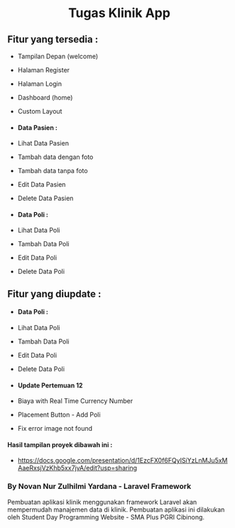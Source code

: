 # <p align="center">Tugas Klinik App</p>

## Fitur yang tersedia :

- Tampilan Depan (welcome)
- Halaman Register
- Halaman Login
- Dashboard (home)
- Custom Layout

- #### Data Pasien :
- Lihat Data Pasien
- Tambah data dengan foto
- Tambah data tanpa foto
- Edit Data Pasien
- Delete Data Pasien

- #### Data Poli :
- Lihat Data Poli
- Tambah Data Poli
- Edit Data Poli
- Delete Data Poli

## Fitur yang diupdate :
- #### Data Poli :
- Lihat Data Poli
- Tambah Data Poli
- Edit Data Poli
- Delete Data Poli

- #### Update Pertemuan 12
- Biaya with Real Time Currency Number
- Placement Button - Add Poli
- Fix error image not found

#### Hasil tampilan proyek dibawah ini :
- https://docs.google.com/presentation/d/1EzcFX0f6FQyISiYzLnMJu5xMAaeRxsjVzKhb5xx7jvA/edit?usp=sharing

### By Novan Nur Zulhilmi Yardana - Laravel Framework
Pembuatan aplikasi klinik menggunakan framework Laravel akan mempermudah manajemen data di klinik. Pembuatan aplikasi ini dilakukan oleh Student Day Programming Website - SMA Plus PGRI Cibinong.